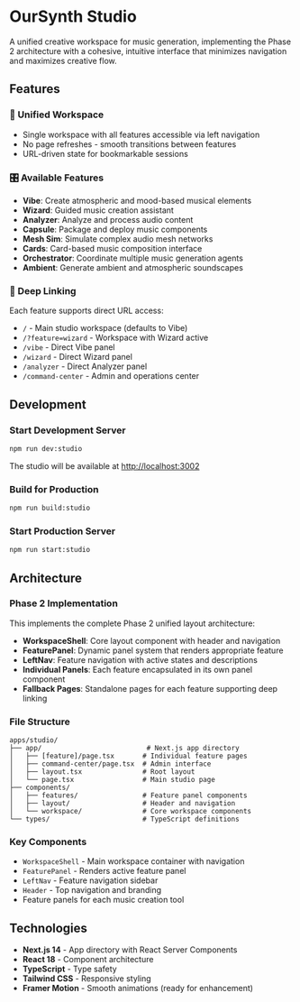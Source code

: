 # OurSynth Studio

A unified creative workspace for music generation, implementing the Phase 2 architecture with a cohesive, intuitive interface that minimizes navigation and maximizes creative flow.

## Features

### 🎵 Unified Workspace
- Single workspace with all features accessible via left navigation
- No page refreshes - smooth transitions between features
- URL-driven state for bookmarkable sessions

### 🎛️ Available Features
- **Vibe**: Create atmospheric and mood-based musical elements
- **Wizard**: Guided music creation assistant  
- **Analyzer**: Analyze and process audio content
- **Capsule**: Package and deploy music components
- **Mesh Sim**: Simulate complex audio mesh networks
- **Cards**: Card-based music composition interface
- **Orchestrator**: Coordinate multiple music generation agents
- **Ambient**: Generate ambient and atmospheric soundscapes

### 🔗 Deep Linking
Each feature supports direct URL access:
- `/` - Main studio workspace (defaults to Vibe)
- `/?feature=wizard` - Workspace with Wizard active
- `/vibe` - Direct Vibe panel
- `/wizard` - Direct Wizard panel
- `/analyzer` - Direct Analyzer panel
- `/command-center` - Admin and operations center

## Development

### Start Development Server
```bash
npm run dev:studio
```
The studio will be available at [http://localhost:3002](http://localhost:3002)

### Build for Production
```bash
npm run build:studio
```

### Start Production Server
```bash
npm run start:studio
```

## Architecture

### Phase 2 Implementation
This implements the complete Phase 2 unified layout architecture:

- **WorkspaceShell**: Core layout component with header and navigation
- **FeaturePanel**: Dynamic panel system that renders appropriate feature
- **LeftNav**: Feature navigation with active states and descriptions
- **Individual Panels**: Each feature encapsulated in its own panel component
- **Fallback Pages**: Standalone pages for each feature supporting deep linking

### File Structure
```
apps/studio/
├── app/                          # Next.js app directory
│   ├── [feature]/page.tsx       # Individual feature pages
│   ├── command-center/page.tsx  # Admin interface
│   ├── layout.tsx               # Root layout
│   └── page.tsx                 # Main studio page
├── components/
│   ├── features/                # Feature panel components
│   ├── layout/                  # Header and navigation
│   └── workspace/               # Core workspace components
└── types/                       # TypeScript definitions
```

### Key Components
- `WorkspaceShell` - Main workspace container with navigation
- `FeaturePanel` - Renders active feature panel
- `LeftNav` - Feature navigation sidebar
- `Header` - Top navigation and branding
- Feature panels for each music creation tool

## Technologies

- **Next.js 14** - App directory with React Server Components
- **React 18** - Component architecture
- **TypeScript** - Type safety
- **Tailwind CSS** - Responsive styling
- **Framer Motion** - Smooth animations (ready for enhancement)